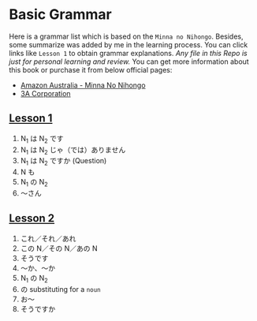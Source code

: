 # Basic Grammar

Here is a grammar list which is based on the `Minna no Nihongo`. Besides, some summarize was added by me in the learning process. You can click links like `Lesson 1` to obtain grammar explanations. *Any file in this Repo is just for personal learning and review.* You can get more information about this book or purchase it from below official pages:

- [Amazon Australia - Minna No Nihongo](https://www.amazon.com.au/Minna-No-Nihongo/dp/4883191028)
- [3A Corporation](https://www.3anet.co.jp/en/)

## [Lesson 1](https://github.com/flying-yogurt/JP-Memos/blob/master/grammar_notes/Lesson_01_Grammar.md)

1. N<sub>1</sub> は N<sub>2</sub> です
2. N<sub>1</sub> は N<sub>2</sub> じゃ（では）ありません
3. N<sub>1</sub> は N<sub>2</sub> ですか (Question)
4. N も
5. N<sub>1</sub> の N<sub>2</sub>
6. ～さん

## [Lesson 2](https://github.com/flying-yogurt/JP-Memos/blob/master/grammar_notes/Lesson_02_Grammar.md)

1. これ／それ／あれ
2. この N／その N／あの N
3. そうです
4. ～か、～か
5. N<sub>1</sub> の N<sub>2</sub>
6. の substituting for a `noun`
7. お～
8. そうですか
